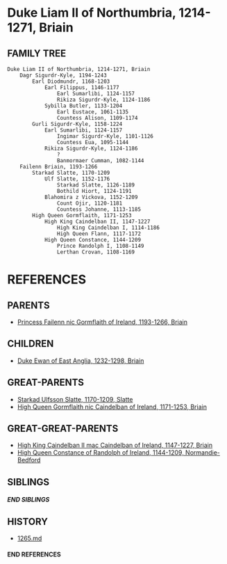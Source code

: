# Duke Liam II of Northumbria, 1214-1271, Briain

## FAMILY TREE

```
Duke Liam II of Northumbria, 1214-1271, Briain
    Dagr Sigurdr-Kyle, 1194-1243
        Earl Diodmundr, 1168-1203
            Earl Filippus, 1146-1177
                Earl Sumarlibi, 1124-1157
                Rikiza Sigurdr-Kyle, 1124-1186
            Sybilla Butler, 1133-1204
                Earl Eustace, 1061-1135
                Countess Alison, 1109-1174
        Gurli Sigurdr-Kyle, 1158-1224
            Earl Sumarlibi, 1124-1157
                Ingimar Sigurdr-Kyle, 1101-1126
                Countess Eua, 1095-1144
            Rikiza Sigurdr-Kyle, 1124-1186
                ?
                Banmormaer Cumman, 1082-1144
    Failenn Briain, 1193-1266
        Starkad Slatte, 1170-1209
            Ulf Slatte, 1152-1176
                Starkad Slatte, 1126-1189
                Bothild Hiort, 1124-1191
            Blahomira z Vickova, 1152-1209
                Count Ojir, 1120-1181
                Countess Johanne, 1113-1185
        High Queen Gormflaith, 1171-1253
            High King Caindelban II, 1147-1227
                High King Caindelban I, 1114-1186
                High Queen Flann, 1117-1172
            High Queen Constance, 1144-1209
                Prince Randolph I, 1108-1149
                Lerthan Crovan, 1108-1169

```


# REFERENCES

## PARENTS 
* [Princess Failenn nic Gormflaith of Ireland, 1193-1266, Briain](failenn_nic_gormflaith_1193.md)

## CHILDREN 
* [Duke Ewan of East Anglia, 1232-1298, Briain](ewan_1232.md)


## GREAT-PARENTS 
* [Starkad Ulfsson Slatte, 1170-1209, Slatte](starkad_ulfsson_1170.md)
* [High Queen Gormflaith nic Caindelban of Ireland, 1171-1253, Briain](gormflaith_nic_caindelban_1171.md)


## GREAT-GREAT-PARENTS 
* [High King Caindelban II mac Caindelban of Ireland, 1147-1227, Briain](caindelban_ii_mac_caindelban_1147.md)
* [High Queen Constance of Randolph of Ireland, 1144-1209, Normandie-Bedford](constance_randolph_1144.md)

## SIBLINGS

##### END SIBLINGS  
## HISTORY
* [1265.md](../h/1265.md)

#### END REFERENCES
